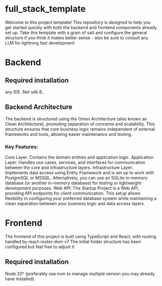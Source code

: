 # full_stack_template
Welcome to this project template! This repository is designed to help you get started quickly with both the backend and frontend components already set up.
Take this template with a grain of salt and configure the general structure if you think it makes better sense - also be sure to consult any LLM for lightning fast development
# Backend 
## Required installation
any IDE 
.Net sdk 8.*.*

## Backend Architecture
The backend is structured using the Onion Architecture (also known as Clean Architecture), promoting separation of concerns and scalability. This structure ensures that core business logic remains independent of external frameworks and tools, allowing easier maintenance and testing.

### Key Features:
Core Layer: Contains the domain entities and application logic.
Application Layer: Handles use cases, services, and interfaces for communication between the core and infrastructure layers.
Infrastructure Layer: Implements data access using Entity Framework and is set up to work with PostgreSQL or MSSQL. Alternatively, you can use an SQLite in-memory database (or another in-memory database) for testing or lightweight development purposes.
Web API: The Startup Project is a Web API, providing API endpoints for client communication.
This setup allows flexibility in configuring your preferred database system while maintaining a clean separation between your business logic and data access layers.

# Frontend
The frontend of this project is built using TypeScript and React, with routing handled by react-router-dom v7
The initial folder structure has been configured but feel free to adjust it

## Required installation
Node 20^ (preferably use nvm to manage multiple version you may already have installed)

